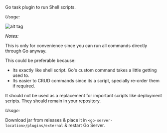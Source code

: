 Go task plugin to run Shell scripts.

*Usage:*

![alt tag](https://raw.githubusercontent.com/srinivasupadhya/script-executor-task/master/images/screenshot.png)

*Notes:*

This is only for convenience since you can run all commands directly through Go anyway.

This could be preferable because:
- Its exactly like shell script. Go's custom command takes a little getting used to.
- Its easier to CRUD commands since its a script, specially re-order them if required.

It should not be used as a replacement for important scripts like deployment scripts. They should remain in your repository.

*Usage:*

Download jar from releases & place it in `<go-server-location>/plugins/external` & restart Go Server.
